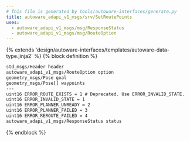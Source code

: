 ```yaml
---
# This file is generated by tools/autoware-interfaces/generate.py
title: autoware_adapi_v1_msgs/srv/SetRoutePoints
uses:
  - autoware_adapi_v1_msgs/msg/ResponseStatus
  - autoware_adapi_v1_msgs/msg/RouteOption
---
```


{% extends 'design/autoware-interfaces/templates/autoware-data-type.jinja2' %}
{% block definition %}

```txt
std_msgs/Header header
autoware_adapi_v1_msgs/RouteOption option
geometry_msgs/Pose goal
geometry_msgs/Pose[] waypoints
---
uint16 ERROR_ROUTE_EXISTS = 1 # Deprecated. Use ERROR_INVALID_STATE.
uint16 ERROR_INVALID_STATE = 1
uint16 ERROR_PLANNER_UNREADY = 2
uint16 ERROR_PLANNER_FAILED = 3
uint16 ERROR_REROUTE_FAILED = 4
autoware_adapi_v1_msgs/ResponseStatus status
```

{% endblock %}
